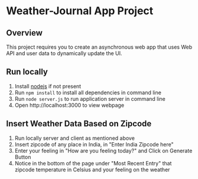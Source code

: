 # Weather-Journal App Project

## Overview
This project requires you to create an asynchronous web app that uses Web API and user data to dynamically update the UI.

## Run locally

1. Install [nodejs](https://nodejs.org/en/) if not present
2. Run `npm install` to install all dependencies in command line
3. Run `node server.js` to run application server in command line
4. Open http://localhost:3000 to view webpage

## Insert Weather Data Based on Zipcode

1. Run locally server and client as mentioned above
2. Insert zipcode of any place in India, in "Enter India Zipcode here"
3. Enter your feeling in "How are you feeling today?" and Click on Generate Button
4. Notice in the bottom of the page under "Most Recent Entry" that zipcode temperature in Celsius 
   and your feeling on the weather

